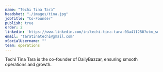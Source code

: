 ```yaml
---
name: "Techi Tina Tara"
headshot: "./images/tina.jpg"
jobTitle: "Co-Founder"
publish: true
order: 2
linkedin: 'https://www.linkedin.com/in/techi-tina-tara-03a411250?utm_source=share&utm_campaign=share_via&utm_content=profile&utm_medium=android_app'
email: "taratinatechi@gmail.com"
xSocialUsername: ""
team: operations
---
```


Techi Tina Tara is the co-founder of DailyBazzar, ensuring smooth operations and growth. 